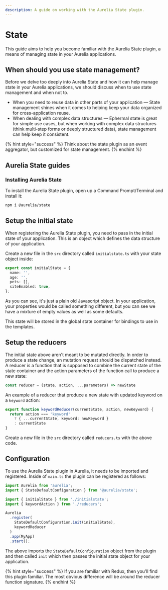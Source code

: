 ```yaml
---
description: A guide on working with the Aurelia State plugin.
---
```


# State

This guide aims to help you become familiar with the Aurelia State plugin, a means of managing state in your Aurelia applications.

## When should you use state management?

Before we delve too deeply into Aurelia State and how it can help manage state in your Aurelia applications, we should discuss when to use state management and when not to.

* When you need to reuse data in other parts of your application — State management shines when it comes to helping keep your data organized for cross-application reuse.
* When dealing with complex data structures — Ephermal state is great for simple use cases, but when working with complex data structures \(think multi-step forms or deeply structured data\), state management can help keep it consistent.

{% hint style="success" %}
Think about the state plugin as an event aggregator, but customized for state management.
{% endhint %}

## Aurelia State guides

### Installing Aurelia State

To install the Aurelia State plugin, open up a Command Prompt/Terminal and install it:

```bash
npm i @aurelia/state
```

## Setup the initial state

When registering the Aurelia State plugin, you need to pass in the initial state of your application. This is an object which defines the data structure of your application.

Create a new file in the `src` directory called `initialstate.ts` with your state object inside:

```typescript
export const initialState = {
  name: '',
  age: '',
  pets: [],
  siteEnabled: true,
};
```

As you can see, it's just a plain old Javascript object. In your application, your properties would be called something different, but you can see we have a mixture of empty values as well as some defaults.

This state will be stored in the global state container for bindings to use in the templates.

## Setup the reducers

The initial state above aren't meant to be mutated directly. In order to produce a state change, an mutation request should be dispatched instead. A reducer is a function that is supposed to combine the current state of the state container and the action parameters of the function call to produce a new state:

```js
const reducer = (state, action, ...parameters) => newState
```

An example of a reducer that produce a new state with updated keyword on a `keyword` action:

```ts
export function keywordReducer(currentState, action, newKeyword) {
  return action === 'keyword'
    ? { ...currentState, keyword: newKeyword }
    : currentState
}
```

Create a new file in the `src` directory called `reducers.ts` with the above code.

## Configuration

To use the Aurelia State plugin in Aurelia, it needs to be imported and registered. Inside of `main.ts` the plugin can be registered as follows:

```typescript
import Aurelia from 'aurelia';
import { StateDefaultConfiguration } from '@aurelia/state';

import { initialState } from './initialstate';
import { keywordAction } from './reducers';

Aurelia
  .register(
    StateDefaultConfiguration.init(initialState),
    keywordReducer
  )
  .app(MyApp)
  .start();

```

The above imports the `StateDefaultConfiguration` object from the plugin and then called `init` which then passes the initial state object for your application.


{% hint style="success" %}
If you are familiar with Redux, then you'll find this plugin familiar. The most obvious difference will be around the reducer function signature.
{% endhint %}